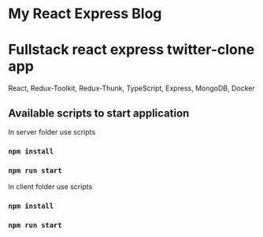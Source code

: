 # My React Express Blog

# Fullstack react express twitter-clone app 
React, Redux-Toolkit, Redux-Thunk, TypeScript, Express, MongoDB, Docker

## Available scripts to start application

In server folder use scripts

### `npm install`
### `npm run start`

In client folder use scripts

### `npm install`
### `npm run start`
